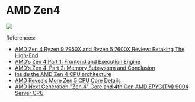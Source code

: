 # AMD Zen4

![](./zen4.svg)

References:

- [AMD Zen 4 Ryzen 9 7950X and Ryzen 5 7600X Review: Retaking The High-End](https://www.anandtech.com/show/17585/amd-zen-4-ryzen-9-7950x-and-ryzen-5-7600x-review-retaking-the-high-end/8)
- [AMD’s Zen 4 Part 1: Frontend and Execution Engine](https://chipsandcheese.com/2022/11/05/amds-zen-4-part-1-frontend-and-execution-engine/)
- [AMD’s Zen 4, Part 2: Memory Subsystem and Conclusion](https://chipsandcheese.com/2022/11/08/amds-zen-4-part-2-memory-subsystem-and-conclusion/)
- [Inside the AMD Zen 4 CPU architecture](https://www.custompc.com/inside-amd-zen-4-ryzen-cpu-architecture)
- [AMD Reveals More Zen 5 CPU Core Details](https://www.phoronix.com/review/amd-zen-5-core)
- [AMD Next Generation "Zen 4" Core and 4th Gen AMD EPYC(TM) 9004 Server CPU](https://hc2023.hotchips.org/assets/program/conference/day1/CPU1/HC_Zen4_Epyc_Final_20230825%20-%20Embargoed%20until%20Aug%2029%202023.pdf)

